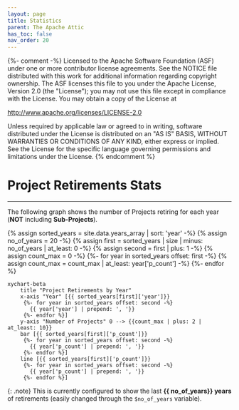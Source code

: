 ```yaml
---
layout: page
title: Statistics
parent: The Apache Attic
has_toc: false
nav_order: 20
---
```

{%- comment -%}
Licensed to the Apache Software Foundation (ASF) under one or more
contributor license agreements.  See the NOTICE file distributed with
this work for additional information regarding copyright ownership.
The ASF licenses this file to you under the Apache License, Version 2.0
(the "License"); you may not use this file except in compliance with
the License.  You may obtain a copy of the License at

http://www.apache.org/licenses/LICENSE-2.0

Unless required by applicable law or agreed to in writing, software
distributed under the License is distributed on an "AS IS" BASIS,
WITHOUT WARRANTIES OR CONDITIONS OF ANY KIND, either express or implied.
See the License for the specific language governing permissions and
limitations under the License.
{% endcomment %}

# Project Retirements Stats
***

The following graph shows the number of Projects retiring for each year (**NOT** including **Sub-Projects**).

{% assign sorted_years = site.data.years_array |  sort: 'year' -%}
{% assign no_of_years = 20 -%}
{% assign first = sorted_years | size | minus: no_of_years | at_least: 0 -%}
{% assign second = first | plus: 1 -%}
{% assign count_max = 0 -%}
{%- for year in sorted_years offset: first -%}
    {% assign count_max = count_max | at_least: year['p_count'] -%}
{%- endfor %}

```mermaid
xychart-beta
    title "Project Retirements by Year"
    x-axis "Year" [{{ sorted_years[first]['year']}}
     {%- for year in sorted_years offset: second -%}
       {{ year['year'] | prepend: ', '}}
     {%- endfor %}]
    y-axis "Number of Projects" 0 --> {{count_max | plus: 2 | at_least: 10}}
    bar [{{ sorted_years[first]['p_count']}}
     {%- for year in sorted_years offset: second -%}
       {{ year['p_count'] | prepend: ', '}}
     {%- endfor %}]
    line [{{ sorted_years[first]['p_count']}}
     {%- for year in sorted_years offset: second -%}
       {{ year['p_count'] | prepend: ', '}}
     {%- endfor %}]
```

{: .note}
This is currently configured to show the last **{{ no_of_years}} years** of retirements (easily changed through the `$no_of_years` variable).

